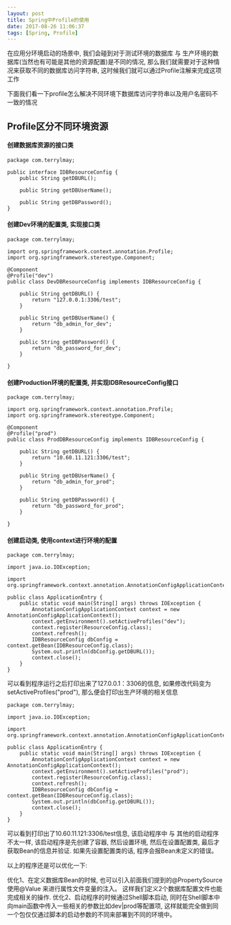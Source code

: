 ```yaml
---
layout: post
title: Spring中Profile的使用
date: 2017-08-26 11:06:37
tags: [Spring, Profile]
---
```


在应用分环境启动的场景中, 我们会碰到对于测试环境的数据库 与 生产环境的数据库(当然也有可能是其他的资源配置)是不同的情况, 那么我们就需要对于这种情况来获取不同的数据库访问字符串, 这时候我们就可以通过Profile注解来完成这项工作

下面我们看一下profile怎么解决不同环境下数据库访问字符串以及用户名密码不一致的情况

## Profile区分不同环境资源

#### 创建数据库资源的接口类

	package com.terrylmay;

	public interface IDBResourceConfig {
		public String getDBURL();

		public String getDBUserName();

		public String getDBPassword();
	}

#### 创建Dev环境的配置类, 实现接口类

	package com.terrylmay;

	import org.springframework.context.annotation.Profile;
	import org.springframework.stereotype.Component;

	@Component
	@Profile("dev")
	public class DevDBResourceConfig implements IDBResourceConfig {

		public String getDBURL() {
			return "127.0.0.1:3306/test";
		}

		public String getDBUserName() {
			return "db_admin_for_dev";
		}

		public String getDBPassword() {
			return "db_password_for_dev";
		}

	}

#### 创建Production环境的配置类, 并实现IDBResourceConfig接口

	package com.terrylmay;

	import org.springframework.context.annotation.Profile;
	import org.springframework.stereotype.Component;

	@Component
	@Profile("prod")
	public class ProdDBResourceConfig implements IDBResourceConfig {

		public String getDBURL() {
			return "10.60.11.121:3306/test";
		}

		public String getDBUserName() {
			return "db_admin_for_prod";
		}

		public String getDBPassword() {
			return "db_password_for_prod";
		}

	}

#### 创建启动类, 使用context进行环境的配置

	package com.terrylmay;

	import java.io.IOException;

	import org.springframework.context.annotation.AnnotationConfigApplicationContext;

	public class ApplicationEntry {
		public static void main(String[] args) throws IOException {
			AnnotationConfigApplicationContext context = new AnnotationConfigApplicationContext();
			context.getEnvironment().setActiveProfiles("dev");
			context.register(ResourceConfig.class);
			context.refresh();
			IDBResourceConfig dbConfig = context.getBean(IDBResourceConfig.class);
			System.out.println(dbConfig.getDBURL());
			context.close();
		}
	}

可以看到程序运行之后打印出来了127.0.0.1：3306的信息, 如果修改代码变为setActiveProfiles("prod"), 那么便会打印出生产环境的相关信息

	package com.terrylmay;

	import java.io.IOException;

	import org.springframework.context.annotation.AnnotationConfigApplicationContext;

	public class ApplicationEntry {
		public static void main(String[] args) throws IOException {
			AnnotationConfigApplicationContext context = new AnnotationConfigApplicationContext();
			context.getEnvironment().setActiveProfiles("prod");
			context.register(ResourceConfig.class);
			context.refresh();
			IDBResourceConfig dbConfig = context.getBean(IDBResourceConfig.class);
			System.out.println(dbConfig.getDBURL());
			context.close();
		}
	}

可以看到打印出了10.60.11.121:3306/test信息, 该启动程序中 与 其他的启动程序不太一样, 该启动程序是先创建了容器, 然后设置环境, 然后在设置配置类, 最后才获取Bean的信息并验证. 如果先设置配置类的话, 程序会报Bean未定义的错误。

以上的程序还是可以优化一下:

优化1、在定义数据库Bean的时候, 也可以引入前面我们提到的@PropertySource 使用@Value 来进行属性文件变量的注入。 这样我们定义2个数据库配置文件也能完成相关的操作.
优化2、启动程序的时候通过Shell脚本启动, 同时在Shell脚本中向main函数中传入一些相关的参数比如dev|prod等配置项, 这样就能完全做到同一个包仅仅通过脚本的启动参数的不同来部署到不同的环境中。



